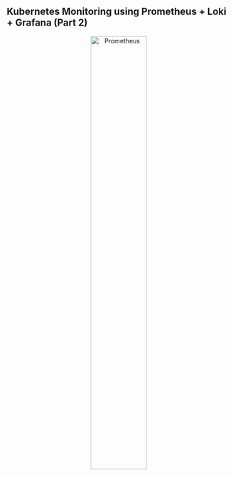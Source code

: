 ## Kubernetes Monitoring using Prometheus + Loki + Grafana (Part 2)

<div align="center">
   <img src="https://github.com/famasboy888/Kubernetes_monitoring_Prometheus_Loki_Grafana/assets/23441168/f60867c4-514c-40c7-aa95-8021521dd46c" title="Prometheus" alt="Prometheus" width="50%" height="50%"/>
</div>
